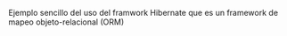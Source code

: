 Ejemplo sencillo del uso del framwork Hibernate que es un framework de mapeo objeto-relacional (ORM)


